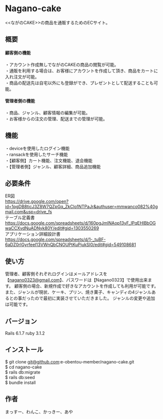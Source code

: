 # Nagano-cake
<<ながのCAKE>>の商品を通販するためのECサイト。

## 概要

#### 顧客側の機能
・アカウント作成無しでながのCAKEの商品の閲覧が可能。<br>
・通販を利用する場合は、お客様にアカウントを作成して頂き、商品をカートに入れ注文が可能。<br>
・商品の配送先は自宅以外にも登録ができ、プレゼントとして配送することも可能。<br>

#### 管理者側の機能
・商品、ジャンル、顧客情報の編集が可能。<br>
・お客様からの注文の管理、配送までの管理が可能。

## 機能
・deviceを使用したログイン機能<br>
・ransackを使用したサーチ機能<br>
・【顧客側】カート機能、注文機能、退会機能<br>
・【管理者側】ジャンル、顧客詳細、商品追加機能<br>

## 必要条件
ER図<br>https://drive.google.com/open?id=1pgDB8ticJ3Z8W7QZpGq_ZkClo1NTPaJr&authuser=mmwanco082%40gmail.com&usp=drive_fs<br>
テーブル定義書<br>https://docs.google.com/spreadsheets/d/160pgJmINAop13yF_lPqEHlBbOGwaCCXvdNuADNyk80Y/edit#gid=1303550269<br>
アプリケーション詳細設計書<br>https://docs.google.com/spreadsheets/d/1-_tuBF-6aDZ0rlGyrfeeI13VWnQbCNOUPtKuPjukSI0/edit#gid=549108681<br>

## 使い方
管理者、顧客側それぞれログインはメールアドレスを【nagano0323@gmail.com】、パスワードは【Nagano0323】で使用出来ます。
顧客側の場合、新規作成で好きなアカウントを作成しても利用が可能です。<br>
また、ジャンルが現状、ケーキ、プリン、焼き菓子、キャンディの4ジャンルあるとの事だったので最初に実装させていただきました。
ジャンルの変更や追加は可能です。

## バージョン
Rails 6.1.7
ruby  3.1.2

## インストール
$ git clone git@github.com:e-obentou-member/nagano-cake.git<br>
$ cd nagano-cake<br>
$ rails db:migrate<br>
$ rails db:seed<br>
$ bundle install<br>

## 作者
まっすー、わんこ、かっきー、あや





